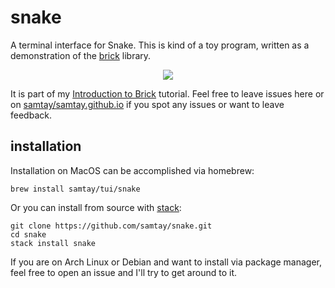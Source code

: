 # snake

A terminal interface for Snake. This is kind of a toy program, written as a demonstration of the
[brick](https://hackage.haskell.org/package/brick-0.18) library.

<p align="center">
  <img src="./docs/img/example.gif"/>
</p>

It is part of my [Introduction to Brick](https://samtay.github.io/posts/brick)
tutorial. Feel free to leave issues here or on
[samtay/samtay.github.io](https://github.com/samtay/samtay.github.io)
if you spot any issues or want to leave feedback.

## installation
Installation on MacOS can be accomplished via homebrew:
```shell
brew install samtay/tui/snake
```
Or you can install from source with [stack](https://docs.haskellstack.org/en/stable/README/#how-to-install):
```shell
git clone https://github.com/samtay/snake.git
cd snake
stack install snake
```
If you are on Arch Linux or Debian and want to install via package manager, feel free to open an issue and I'll try to get around to it.
